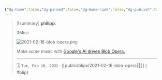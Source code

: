 ```yaml
---
{"dg-home":false,"dg-pinned":false,"dg-home-link":false,"dg-publish":true,"tags":["dgblip"],"created-date":"2021-02-16T00:00:00","disabled rules":["yaml-title","yaml-title-alias","file-name-heading"],"title":"philipp @ 2021-02-16","dg-permalink":"2021/02/16/blob-opera/","updated-date":"2025-04-30T22:27:37","dg-path":"blips/2021-02-16-blob-opera.md","permalink":"/2021/02/16/blob-opera/","dgPassFrontmatter":true}
---
```


> [!summary] **philipp**:
>
> #Misc
>
> ![2021-02-16-blob-opera.png](/img/user/attachments/2021-02-16-blob-opera.png)
>
> Make some music with [Google's AI driven Blob Opera.](https://artsandculture.google.com/experiment/blob-opera/AAHWrq360NcGbw?cp=e30.)
> - - -
>
> 🗓️ `Tue, Feb 16, 2021` · [[public/blips/2021-02-16-blob-opera\|🔗]]
{ #blip}

